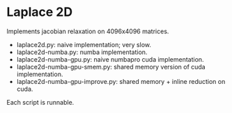 # Laplace 2D 

Implements jacobian relaxation on 4096x4096 matrices.

- laplace2d.py: naive implementation; very slow.
- laplace2d-numba.py: numba implementation.
- laplace2d-numba-gpu.py: naive numbapro cuda implementation.
- laplace2d-numba-gpu-smem.py: shared memory version of cuda implementation.
- laplace2d-numba-gpu-improve.py: shared memory + inline reduction on cuda.

Each script is runnable.
